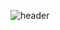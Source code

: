 ![header](https://capsule-render.vercel.app/api?type=waving&color=BDBDC8&height=200&section=header&text=capsule%20render&fontSize=90&text=Hello%20I'm%20JIYOU!)

<!--
**jiyou228/jiyou228** is a ✨ _special_ ✨ repository because its `README.md` (this file) appears on your GitHub profile.

Here are some ideas to get you started:

- 🔭 I’m currently working on ...
- 🌱 I’m currently learning ...
- 👯 I’m looking to collaborate on ...
- 🤔 I’m looking for help with ...
- 💬 Ask me about ...
- 📫 How to reach me: ...
- 😄 Pronouns: ...
- ⚡ Fun fact: ...
-->
